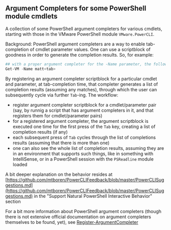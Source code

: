 ## Argument Completers for some PowerShell module cmdlets

A collection of some PowerShell argument completers for various cmdlets, starting with those in the VMware PowerShell module `VMware.PowerCLI`.

Background: PowerShell argument completers are a way to enable tab-completion of cmdlet parameter values.  One can use a scriptblock of goodness in order to generate the completion results.  So, for example:
``` PowerShell
## with a proper argument completer for the -Name parameter, the following cycles through VMs whose name match the given string, live, from the given virtual infrastructure
Get-VM -Name matt<tab>
```
By registering an argument completer scriptblock for a particular cmdlet and parameter, at tab-completion time, that completer generates a list of completion results (assuming any matches), through which the user can subsequently cycle via further `Tab`-ing.  The workflow:
- register argument completer scriptblock for a cmdlet/parameter pair (say, by runnig a script that has argument completers in it, and that registers them for cmdlet/parameter pairs)
- for a registered argument completer, the argument scriptblock is executed one time for the first press of the `Tab` key, creating a list of completion results (if any)
- each subsequent press of `Tab` cycles through the list of completions results (assuming that there is more than one)
- one can also see the whole list of completion results, assuming they are in an environment that supports such things, like in something with IntelliSense, or in a PowerShell session with the `PSReadline` module loaded

A bit deeper explanation on the behavior resides at [https://github.com/mtboren/PowerCLIFeedback/blob/master/PowerCLISuggestions.md](https://github.com/mtboren/PowerCLIFeedback/blob/master/PowerCLISuggestions.md) in the "Support Natural PowerShell Interactive Behavior" section

For a bit more information about PowerShell argument completers (though there is not extensive official documentation on argument completers themselves to be found, yet), see [Register-ArgumentCompleter
](https://docs.microsoft.com/en-us/powershell/module/microsoft.powershell.core/register-argumentcompleter)